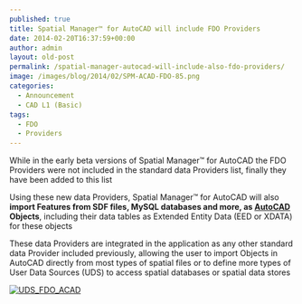 ```yaml
---
published: true
title: Spatial Manager™ for AutoCAD will include FDO Providers
date: 2014-02-20T16:37:59+00:00
author: admin
layout: old-post
permalink: /spatial-manager-autocad-will-include-also-fdo-providers/
image: /images/blog/2014/02/SPM-ACAD-FDO-85.png
categories:
  - Announcement
  - CAD L1 (Basic)
tags:
  - FDO
  - Providers
---
```

While in the early beta versions of Spatial Manager™ for AutoCAD the FDO Providers were not included in the standard data Providers list, finally they have been added to this list<!--more-->

Using these new data Providers, Spatial Manager™ for AutoCAD will also **import Features from SDF files, MySQL databases and more, as <a title="Autodesk" href="http://www.autodesk.com/" target="_blank" rel="nofollow">AutoCAD</a> Objects**, including their data tables as Extended Entity Data (EED or XDATA) for these objects

These data Providers are integrated in the application as any other standard data Provider included previously, allowing the user to import Objects in AutoCAD directly from most types of spatial files or to define more types of User Data Sources (UDS) to access spatial databases or spatial data stores
  
<a href="/images/blog/2014/02/UDS_FDO_ACAD.png" target="_blank" rel="nofollow"><img src="/images/blog/2014/02/UDS_FDO_ACAD-273x300.png" alt="UDS_FDO_ACAD" width="273" height="300" srcset="/images/blog/2014/02/UDS_FDO_ACAD-273x300.png 273w, /images/blog/2014/02/UDS_FDO_ACAD.png 567w" sizes="(max-width: 273px) 100vw, 273px" /></a>